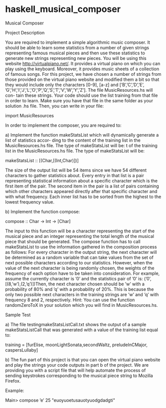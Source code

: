 # haskell_musical_composer
Musical Composer

Project Description

You are required to implement a simple algorithmic music composer. It should be able to learn some
statistics from a number of given strings representing famous musical pieces and then use these statistics
to generate new strings representing new pieces.
You will be using this website http://virtualpiano.net/. It provides a virtual piano on which you can
play using the keyboard. Moreover, it provides music sheets of a collection of famous songs.
For this project, we have chosen a number of strings from those provided on the virtual piano website and
modified them a bit so that they would include only the characters [0-9], [a-z] and [’B’,’C’,’D’,’E’,
’G’,’H’,’I’,’J’,’L’,’O’,’P’,’Q’,’S’,’T’,’V’,’W’,’Y’,’Z’]. The file MusicResources.hs will con-
tain these strings. Your code should use the list training from that file in order to learn. Make sure you
have that file in the same folder as your solution .hs file. Then, you can write in your file:

import MusicResources

In order to implement the composer, you are required to:

  a) Implement the function makeStatsList which will dynamically generate a list of statistics accor-
  ding to the content of the training list in the MusicResources.hs file. The type of makeStatsList
  will be:
  t of the training list in the MusicResources.hs file. The type of makeStatsList
  will be:
  
  makeStatsList :: [(Char,[(Int,Char)])]
  
  The size of the output list will be 54 items since we have 54 different characters to gather statistics
  about. Every entry in that list is a pair representing statistical information about a specific character
  which is the first item of the pair. The second item in the pair is a list of pairs containing which
  other characters appeared directly after that specific character and with what frequency. Each inner
  list has to be sorted from the highest to the lowest frequency value.
  
  b) Implement the function compose:
  
  compose :: Char -> Int -> [Char]
  
  The input to this function will be a character representing the start of the musical piece and an
  integer representing the total length of the musical piece that should be generated. The compose
  function has to call makeStatsList to use the information gathered in the composition process
  as follows: For every character in the output string, the next character will be determined as a
  random variable that can take values from the set of next possible characters according to our
  statistics. However, when the value of the next character is being randomly chosen, the weights of
  the frequency of each option have to be taken into consideration. For example, assume the currently
  character is ’0’ and the statistics pair of ’0’ is:
  (’0’,[(8,’w’),(2,’q’)])Then, the next character chosen should be ’w’ with a probability of 80% and ’q’ with a probability
  of 20%. This is because the only two possible next characters in the training strings are ’w’ and
  ’q’ with frequency 8 and 2, respectively. Hint: You can use the function randomZeroToX in your
  solution which you will find in MusicResources.hs.
  
Sample Test

  a) The file testingmakeStatsListCall.txt shows the output of a sample makeStatsListCall that was
  generated with a value of the training list equal to:
  
  training =  [furElise, moonLightSonata,secondWaltz, preludeInCMajor, caspersLullaby]
  
  b) The fun part of this project is that you can open the virtual piano website and play the strings
  your code outputs in part b of the project. We are providing you with a script file that will help
  automate the process of sending keystrokes corresponding to the musical piece string to Mozilla
  Firefox.
  
  Example:
  
  Main> compose ’e’ 25
  "euoyuoetusauotyuodgdadgti"

